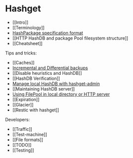 # Hashget

- [[Intro]]
- [[Terminology]]
- [HashPackage specification format](hpspec)
- [[HTTP HashDB and package Pool filesystem structure]]
- [[Cheatsheet]]

Tips and tricks:
- [[Caches]]
- [Incremental and Differential backups](incremental)
- [[Disable heuristics and HashDB]]
- [[HashDB Verification]]
- [Manage local HashDB with hashget-admin](hashget-admin)
- [[Maintaining HashDB server]]
- [Using FilePool in local directory or HTTP server](filepool)
- [[Expiration]]
- [[Glacier]]
- [[Restic with hashget]]

Developers:
- [[Traffic]]
- [[Test-machine]]
- [[File formats]]
- [[TODO]]
- [[Testing]]